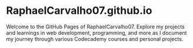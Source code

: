 # RaphaelCarvalho07.github.io
Welcome to the GitHub Pages of RaphaelCarvalho07. Explore my projects and learnings in web development, programming, and more as I document my journey through various Codecademy courses and personal projects.
